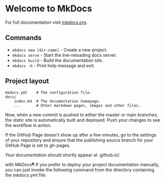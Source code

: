 # Welcome to MkDocs

For full documentation visit [mkdocs.org](https://www.mkdocs.org).

## Commands

- `mkdocs new [dir-name]` - Create a new project.
- `mkdocs serve` - Start the live-reloading docs server.
- `mkdocs build` - Build the documentation site.
- `mkdocs -h` - Print help message and exit.

## Project layout

    mkdocs.yml    # The configuration file.
    docs/
        index.md  # The documentation homepage.
        ...       # Other markdown pages, images and other files.

Now, when a new commit is pushed to either the master or main branches, the static site is automatically built and deployed. Push your changes to see the workflow in action.

<!-- ![small beauty](assets/small.jpg){align=left} -->

If the GitHub Page doesn't show up after a few minutes, go to the settings of your repository and ensure that the publishing source branch for your GitHub Page is set to gh-pages.

Your documentation should shortly appear at <username>.github.io/<repository>.

with MkDocs¶
If you prefer to deploy your project documentation manually, you can just invoke the following command from the directory containing the mkdocs.yml file:
